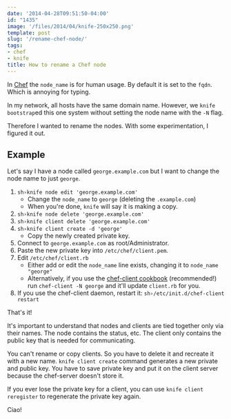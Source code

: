 ```yaml
---
date: '2014-04-28T09:51:50-04:00'
id: "1435"
image: '/files/2014/04/knife-250x250.png'
template: post
slug: '/rename-chef-node/'
tags:
- chef
- knife
title: How to rename a Chef node
---
```


In [Chef](http://getchef.com) the `node_name` is for human usage. By default it
is set to the `fqdn`. Which is annoying for typing.

In my network, all hosts have the same domain name. However, we
`knife bootstrap`ed this one system without setting the node name with the `-N`
flag.

Therefore I wanted to rename the nodes. With some experimentation, I figured it
out.

## Example

Let's say I have a node called `george.example.com` but I want to change the
node name to just `george`.

1.  `sh›knife node edit 'george.example.com'`
    - Change the `node_name` to `george` (deleting the `.example.com`)
    - When you're done, `knife` will say it is making a copy.
2.  `sh›knife node delete 'george.example.com'`
3.  `sh›knife client delete 'george.example.com'`
4.  `sh›knife client create -d 'george'`
    - Copy the newly created private key.
5.  Connect to `george.example.com` as root/Administrator.
6.  Paste the new private key into `/etc/chef/client.pem`.
7.  Edit `/etc/chef/client.rb`
    - Either add or edit the `node_name` line exists, changing it to
      `node_name "george"`
    - Alternatively, if you use the
      [chef-client cookbook](https://github.com/opscode-cookbooks/chef-client)
      (recommended!) run `chef-client -N george` and it'll update `client.rb`
      for you.
8.  If you use the chef-client daemon, restart it:
    `sh›/etc/init.d/chef-client restart`

That's it!

It's important to understand that nodes and clients are tied together only via
their names. The node contains the status, etc. The client only contains the
public key that is needed for communicating.

You can't rename or copy clients. So you have to delete it and recreate it with
a new name. `knife client create` command generates a new private and public
key. You have to save private key and put it on the client server because the
chef-server doesn't store it.

If you ever lose the private key for a client, you can use
`knife client reregister` to regenerate the private key again.

Ciao!
